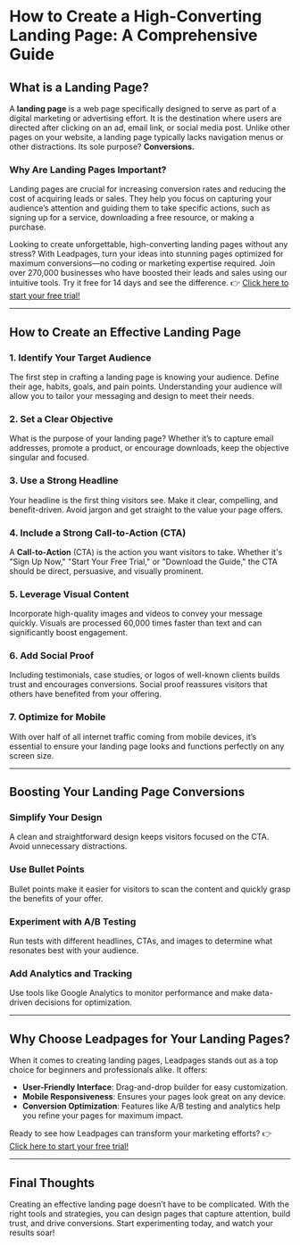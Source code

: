 # How to Create a High-Converting Landing Page: A Comprehensive Guide

## What is a Landing Page?

A **landing page** is a web page specifically designed to serve as part of a digital marketing or advertising effort. It is the destination where users are directed after clicking on an ad, email link, or social media post. Unlike other pages on your website, a landing page typically lacks navigation menus or other distractions. Its sole purpose? **Conversions.**

### Why Are Landing Pages Important?

Landing pages are crucial for increasing conversion rates and reducing the cost of acquiring leads or sales. They help you focus on capturing your audience’s attention and guiding them to take specific actions, such as signing up for a service, downloading a free resource, or making a purchase.

Looking to create unforgettable, high-converting landing pages without any stress? With Leadpages, turn your ideas into stunning pages optimized for maximum conversions—no coding or marketing expertise required. Join over 270,000 businesses who have boosted their leads and sales using our intuitive tools. Try it free for 14 days and see the difference. 👉 [Click here to start your free trial!](https://bit.ly/LEadPages)

---

## How to Create an Effective Landing Page

### 1. Identify Your Target Audience

The first step in crafting a landing page is knowing your audience. Define their age, habits, goals, and pain points. Understanding your audience will allow you to tailor your messaging and design to meet their needs.

### 2. Set a Clear Objective

What is the purpose of your landing page? Whether it’s to capture email addresses, promote a product, or encourage downloads, keep the objective singular and focused.

### 3. Use a Strong Headline

Your headline is the first thing visitors see. Make it clear, compelling, and benefit-driven. Avoid jargon and get straight to the value your page offers.

### 4. Include a Strong Call-to-Action (CTA)

A **Call-to-Action** (CTA) is the action you want visitors to take. Whether it's "Sign Up Now," "Start Your Free Trial," or "Download the Guide," the CTA should be direct, persuasive, and visually prominent.

### 5. Leverage Visual Content

Incorporate high-quality images and videos to convey your message quickly. Visuals are processed 60,000 times faster than text and can significantly boost engagement.

### 6. Add Social Proof

Including testimonials, case studies, or logos of well-known clients builds trust and encourages conversions. Social proof reassures visitors that others have benefited from your offering.

### 7. Optimize for Mobile

With over half of all internet traffic coming from mobile devices, it’s essential to ensure your landing page looks and functions perfectly on any screen size.

---

## Boosting Your Landing Page Conversions

### Simplify Your Design

A clean and straightforward design keeps visitors focused on the CTA. Avoid unnecessary distractions.

### Use Bullet Points

Bullet points make it easier for visitors to scan the content and quickly grasp the benefits of your offer.

### Experiment with A/B Testing

Run tests with different headlines, CTAs, and images to determine what resonates best with your audience.

### Add Analytics and Tracking

Use tools like Google Analytics to monitor performance and make data-driven decisions for optimization.

---

## Why Choose Leadpages for Your Landing Pages?

When it comes to creating landing pages, Leadpages stands out as a top choice for beginners and professionals alike. It offers:

- **User-Friendly Interface**: Drag-and-drop builder for easy customization.
- **Mobile Responsiveness**: Ensures your pages look great on any device.
- **Conversion Optimization**: Features like A/B testing and analytics help you refine your pages for maximum impact.

Ready to see how Leadpages can transform your marketing efforts? 👉 [Click here to start your free trial!](https://bit.ly/LEadPages)

---

## Final Thoughts

Creating an effective landing page doesn’t have to be complicated. With the right tools and strategies, you can design pages that capture attention, build trust, and drive conversions. Start experimenting today, and watch your results soar!
